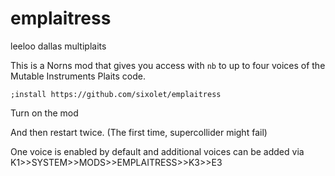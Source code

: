 # emplaitress
leeloo dallas multiplaits

This is a Norns mod that gives you access with `nb` to up to four voices of the Mutable Instruments Plaits code. 

`;install https://github.com/sixolet/emplaitress`

Turn on the mod

And then restart twice. (The first time, supercollider might fail)

One voice is enabled by default and additional voices can be added via K1>>SYSTEM>>MODS>>EMPLAITRESS>>K3>>E3
